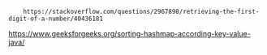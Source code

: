 		https://stackoverflow.com/questions/2967898/retrieving-the-first-digit-of-a-number/40436181
https://www.geeksforgeeks.org/sorting-hashmap-according-key-value-java/

